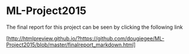 # ML-Project2015

The final report for this project can be seen by clicking the following link

[http://htmlpreview.github.io/?https://github.com/dougiegee/ML-Project2015/blob/master/finalreport_markdown.html]

